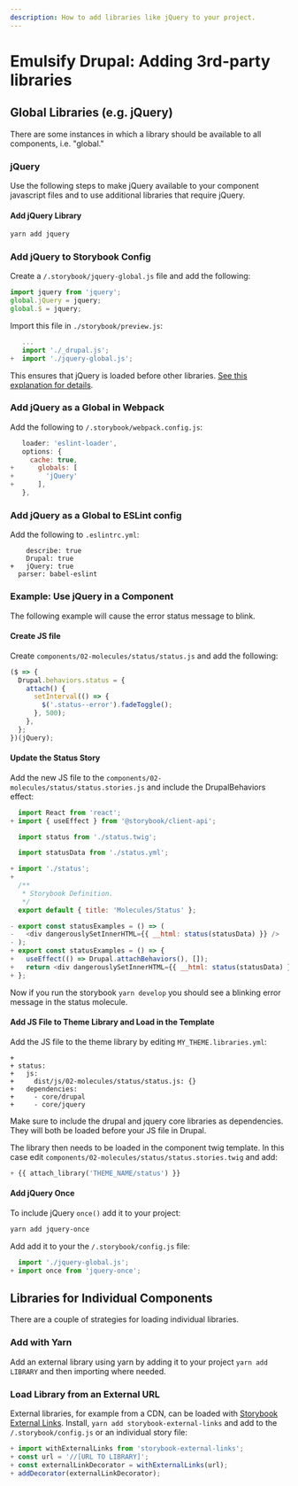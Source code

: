 ```yaml
---
description: How to add libraries like jQuery to your project.
---
```


# Emulsify Drupal: Adding 3rd-party libraries

## Global Libraries \(e.g. jQuery\)

There are some instances in which a library should be available to all components, i.e. "global."

### jQuery

Use the following steps to make jQuery available to your component javascript files and to use additional libraries that require jQuery.

#### Add jQuery Library

```bash
yarn add jquery
```

### Add jQuery to Storybook Config

Create a `/.storybook/jquery-global.js` file and add the following:

```javascript
import jquery from 'jquery';
global.jQuery = jquery;
global.$ = jquery;
```

Import this file in `./storybook/preview.js`:

```javascript
   ...
   import './_drupal.js';
+  import './jquery-global.js';
```

This ensures that jQuery is loaded before other libraries. [See this explanation for details](https://stackoverflow.com/a/39820703).

### Add jQuery as a Global in Webpack

Add the following to `/.storybook/webpack.config.js`:

```javascript
   loader: 'eslint-loader',
   options: {
     cache: true,
+      globals: [
+        'jQuery'
+      ],
   },
```

### Add jQuery as a Global to ESLint config

Add the following to `.eslintrc.yml`:

```text
    describe: true
    Drupal: true
+   jQuery: true
  parser: babel-eslint
```

### Example: Use jQuery in a Component

The following example will cause the error status message to blink.

#### Create JS file

Create `components/02-molecules/status/status.js` and add the following:

```javascript
($ => {
  Drupal.behaviors.status = {
    attach() {
      setInterval(() => {
        $('.status--error').fadeToggle();
      }, 500);
    },
  };
})(jQuery);
```

#### Update the Status Story

Add the new JS file to the `components/02-molecules/status/status.stories.js` and include the DrupalBehaviors effect:

```javascript
  import React from 'react';
+ import { useEffect } from '@storybook/client-api';

  import status from './status.twig';

  import statusData from './status.yml';

+ import './status';
+
  /**
   * Storybook Definition.
   */
  export default { title: 'Molecules/Status' };

- export const statusExamples = () => (
-   <div dangerouslySetInnerHTML={{ __html: status(statusData) }} />
- );
+ export const statusExamples = () => {
+   useEffect(() => Drupal.attachBehaviors(), []);
+   return <div dangerouslySetInnerHTML={{ __html: status(statusData) }} />;
+ };
```

Now if you run the storybook `yarn develop` you should see a blinking error message in the status molecule.

#### Add JS File to Theme Library and Load in the Template

Add the JS file to the theme library by editing `MY_THEME.libraries.yml`:

```text
+
+ status:
+   js:
+     dist/js/02-molecules/status/status.js: {}
+   dependencies:
+     - core/drupal
+     - core/jquery
```

Make sure to include the drupal and jquery core libraries as dependencies. They will both be loaded before your JS file in Drupal.

The library then needs to be loaded in the component twig template. In this case edit `components/02-molecules/status/status.stories.twig` and add:

```php
+ {{ attach_library('THEME_NAME/status') }}
```

#### Add jQuery Once

To include jQuery `once()` add it to your project:

```bash
yarn add jquery-once
```

Add add it to your the `/.storybook/config.js` file:

```javascript
  import './jquery-global.js';
+ import once from 'jquery-once';
```

## Libraries for Individual Components

There are a couple of strategies for loading individual libraries.

### Add with Yarn

Add an external library using yarn by adding it to your project `yarn add LIBRARY` and then importing where needed.

### Load Library from an External URL

External libraries, for example from a CDN, can be loaded with [Storybook External Links](https://github.com/jhta/storybook-external-links). Install, `yarn add storybook-external-links` and add to the `/.storybook/config.js` or an individual story file:

```javascript
+ import withExternalLinks from 'storybook-external-links';
+ const url = '//[URL TO LIBRARY]';
+ const externalLinkDecorator = withExternalLinks(url);
+ addDecorator(externalLinkDecorator);
```

